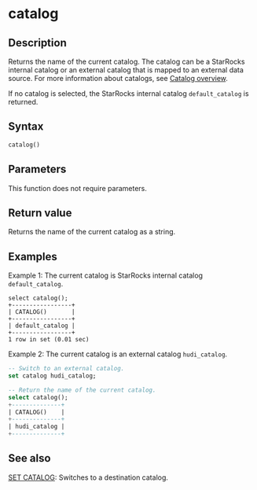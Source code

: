 # catalog

## Description

Returns the name of the current catalog. The catalog can be a StarRocks internal catalog or an external catalog that is mapped to an external data source. For more information about catalogs, see [Catalog overview](../../../data_source/catalog/catalog_overview.md).

If no catalog is selected, the StarRocks internal catalog `default_catalog` is returned.

## Syntax

```Haskell
catalog()
```

## Parameters

This function does not require parameters.

## Return value

Returns the name of the current catalog as a string.

## Examples

Example 1: The current catalog is StarRocks internal catalog `default_catalog`.

```plaintext
select catalog();
+-----------------+
| CATALOG()       |
+-----------------+
| default_catalog |
+-----------------+
1 row in set (0.01 sec)
```

Example 2: The current catalog is an external catalog `hudi_catalog`.

```sql
-- Switch to an external catalog.
set catalog hudi_catalog;

-- Return the name of the current catalog.
select catalog();
+--------------+
| CATALOG()    |
+--------------+
| hudi_catalog |
+--------------+
```

## See also

[SET CATALOG](../../sql-statements/data-definition/SET_CATALOG.md): Switches to a destination catalog.
